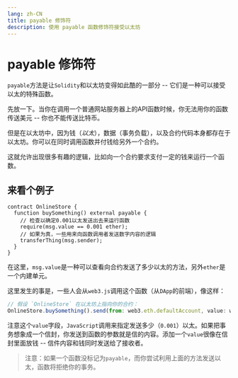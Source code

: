 ```yaml
---
lang: zh-CN
title: payable 修饰符
description: 使用 payable 函数修饰符接受以太坊
---
```

# payable 修饰符

`payable`方法是让`Solidity`和以太坊变得如此酷的一部分 -- 它们是一种可以接受以太的特殊函数。

先放一下。当你在调用一个普通网站服务器上的API函数时候，你无法用你的函数传送美元 -- 你也不能传送比特币。

但是在以太坊中，因为钱（_以太_），数据（事务负载），以及合约代码本身都存在于以太坊。你可以在同时调用函数并付钱给另外一个合约。

这就允许出现很多有趣的逻辑，比如向一个合约要求支付一定的钱来运行一个函数。

## 来看个例子

```solidity
contract OnlineStore {
  function buySomething() external payable {
    // 检查以确定0.001以太发送出去来运行函数
    require(msg.value == 0.001 ether);
    // 如果为真，一些用来向函数调用者发送数字内容的逻辑
    transferThing(msg.sender);
  }
}
```

在这里，`msg.value`是一种可以查看向合约发送了多少以太的方法，另外`ether`是一个内建单元。

这里发生的事是，一些人会从`web3.js`调用这个函数（从`DApp`的前端），像这样：

```javascript
// 假设 `OnlineStore` 在以太坊上指向你的合约：
OnlineStore.buySomething().send(from: web3.eth.defaultAccount, value: web3.utils.toWei(0.001))
```

注意这个`value`字段，`JavaScript`调用来指定发送多少（`0.001`）以太。如果把事务想象成一个信封，你发送到函数的参数就是信的内容。添加一个`value`很像在信封里面放钱 -- 信件内容和钱同时发送给了接收者。

> 注意：如果一个函数没标记为`payable`，而你尝试利用上面的方法发送以太，函数将拒绝你的事务。